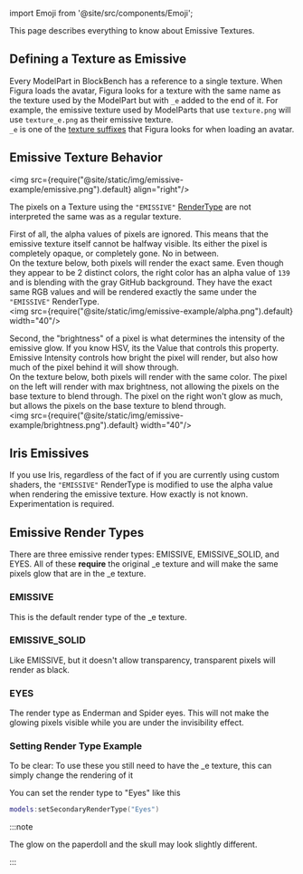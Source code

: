 import Emoji from '@site/src/components/Emoji';

This page describes everything to know about Emissive Textures.

## Defining a Texture as Emissive

Every ModelPart in BlockBench has a reference to a single texture. When Figura loads the avatar, Figura looks for a texture with the same name as the texture used by the ModelPart but with <code>\_e</code> added to the end of it. For example, the emissive texture used by ModelParts that use <Emoji icon="file/texture"/> <code>texture.png</code> will use <Emoji icon="file/texture"/> <code>texture_e.png</code> as their emissive texture.<br/>
<code>\_e</code> is one of the [texture suffixes](../start_here/BlockBench#texture-suffix) that Figura looks for when loading an avatar.

## Emissive Texture Behavior

<img src={require("@site/static/img/emissive-example/emissive.png").default} align="right"/>

The pixels on a Texture using the <code>"EMISSIVE"</code> [RenderType](../enums/RenderTypes) are not interpreted the same was as a regular texture.<br/>

First of all, the alpha values of pixels are ignored. This means that the emissive texture itself cannot be halfway visible. Its either the pixel is completely opaque, or completely gone. No in between.<br/>
On the texture below, both pixels will render the exact same. Even though they appear to be 2 distinct colors, the right color has an alpha value of <code>139</code> and is blending with the gray GitHub background. They have the exact same RGB values and will be rendered exactly the same under the <code>"EMISSIVE"</code> RenderType.<br/>
<img src={require("@site/static/img/emissive-example/alpha.png").default} width="40"/>

Second, the "brightness" of a pixel is what determines the intensity of the emissive glow. If you know HSV, its the Value that controls this property. Emissive Intensity controls how bright the pixel will render, but also how much of the pixel behind it will show through.<br/>
On the texture below, both pixels will render with the same color. The pixel on the left will render with max brightness, not allowing the pixels on the base texture to blend through. The pixel on the right won't glow as much, but allows the pixels on the base texture to blend through.<br/>
<img src={require("@site/static/img/emissive-example/brightness.png").default} width="40"/>

## Iris Emissives

If you use Iris, regardless of the fact of if you are currently using custom shaders, the <code>"EMISSIVE"</code> RenderType is modified to use the alpha value when rendering the emissive texture. How exactly is not known. Experimentation is required.

## Emissive Render Types

There are three emissive render types: EMISSIVE, EMISSIVE_SOLID, and EYES. All of these **require** the original \_e texture and will make the same pixels glow that are in the \_e texture.

### EMISSIVE

This is the default render type of the \_e texture.

### EMISSIVE_SOLID

Like EMISSIVE, but it doesn't allow transparency, transparent pixels will render as black.

### EYES

The render type as Enderman and Spider eyes. This will not make the glowing pixels visible while you are under the invisibility effect.

### Setting Render Type Example

To be clear: To use these you still need to have the \_e texture, this can simply change the rendering of it

You can set the render type to "Eyes" like this

```lua
models:setSecondaryRenderType("Eyes")
```

:::note

The glow on the paperdoll and the skull may look slightly different.

:::